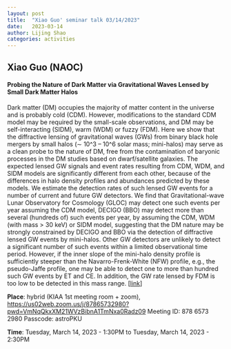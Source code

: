 ```yaml
---
layout: post
title:  "Xiao Guo' seminar talk 03/14/2023"
date:   2023-03-14
author: Lijing Shao
categories: activities
---
```


## Xiao Guo (NAOC)

#### Probing the Nature of Dark Matter via Gravitational Waves Lensed by Small Dark Matter Halos

Dark matter (DM) occupies the majority of matter content in the universe and is probably cold (CDM). However, modifications to the standard CDM model may be required by the small-scale observations, and DM may be self-interacting (SIDM), warm (WDM) or fuzzy (FDM). Here we show that the diffractive lensing of gravitational waves (GWs) from binary black hole mergers by small halos (∼ 10^3 – 10^6 solar mass; mini-halos) may serve as a clean probe to the nature of DM, free from the contamination of baryonic processes in the DM studies based on dwarf/satellite galaxies. The expected lensed GW signals and event rates resulting from CDM, WDM, and SIDM models are significantly different from each other, because of the differences in halo density profiles and abundances predicted by these models. We estimate the detection rates of such lensed GW events for a number of current and future GW detectors. We find that Gravitational-wave Lunar Observatory for Cosmology (GLOC) may detect one such events per year assuming the CDM model, DECIGO (BBO) may detect more than several (hundreds of) such events per year, by assuming the CDM, WDM (with mass > 30 keV) or SIDM model, suggesting that the DM nature may be strongly constrained by DECIGO and BBO via the detection of diffractive lensed GW events by mini-halos. Other GW detectors are unlikely to detect a significant number of such events within a limited observational time period. However, if the inner slope of the mini-halo density profile is sufficiently steeper than the Navarro-Frenk-White (NFW) profile, e.g., the pseudo-Jaffe profile, one may be able to detect one to more than hundred such GW events by ET and CE. In addition, the GW rate lensed by FDM is too low to be detected in this mass range.
[[link](http://kiaa.pku.edu.cn/info/1025/8821.htm)]

**Place**: hybrid (KIAA 1st meeting room + zoom), https://us02web.zoom.us/j/87865732980?pwd=VmNqQkxXM21WVzBibnA1TmNxa0Radz09 Meeting ID: 878 6573 2980 Passcode: astroPKU

**Time**: Tuesday, March 14, 2023 - 1:30PM to Tuesday, March 14, 2023 - 2:30PM
